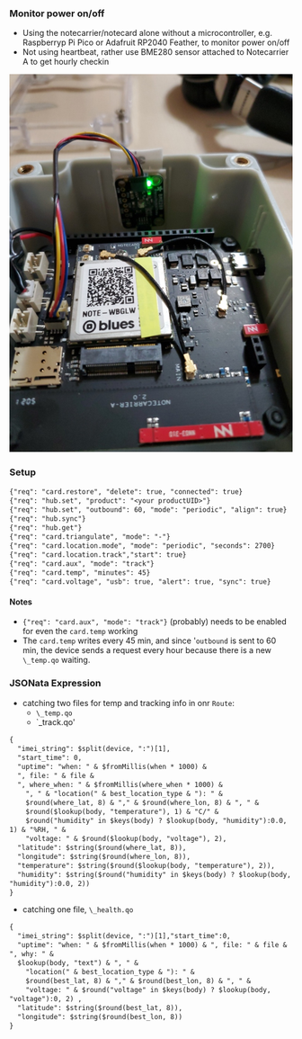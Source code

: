 ### Monitor power on/off
* Using the notecarrier/notecard alone without a microcontroller,
e.g. Raspberryp Pi Pico or Adafruit RP2040 Feather,  to monitor power on/off
* Not using heartbeat, rather use BME280 sensor attached to Notecarrier A to get hourly checkin


![image of Notecarrier A, WBGGLW, and BME280](images/nca_wbglw_bme280.jpg)


### Setup
```
{"req": "card.restore", "delete": true, "connected": true}
{"req": "hub.set", "product": "<your productUID>"}
{"req": "hub.set", "outbound": 60, "mode": "periodic", "align": true}
{"req": "hub.sync"}
{"req": "hub.get"}
{"req": "card.triangulate", "mode": "-"}
{"req": "card.location.mode", "mode": "periodic", "seconds": 2700}
{"req": "card.location.track","start": true}
{"req": "card.aux", "mode": "track"}
{"req": "card.temp", "minutes": 45}
{"req": "card.voltage", "usb": true, "alert": true, "sync": true}
```

#### Notes
* `{"req": "card.aux", "mode": "track"}` (probably) needs to be enabled for even the `card.temp` working
* The `card.temp` writes every 45 min, and since '`outbound` is sent to 60 min, the device sends a request every hour because there is a new `\_temp.qo` waiting.

### JSONata Expression
* catching two files for temp and tracking info in onr `Route`:
    * `\_temp.qo`
    * `\_track.qo'

```
{
  "imei_string": $split(device, ":")[1],
  "start_time": 0,
  "uptime": "when: " & $fromMillis(when * 1000) &
  ", file: " & file &
  ", where_when: " & $fromMillis(where_when * 1000) &
    ", " & "location(" & best_location_type & "): " &
    $round(where_lat, 8) & "," & $round(where_lon, 8) & ", " &
    $round($lookup(body, "temperature"), 1) & "C/" &
    $round("humidity" in $keys(body) ? $lookup(body, "humidity"):0.0, 1) & "%RH, " &
    "voltage: " & $round($lookup(body, "voltage"), 2),
  "latitude": $string($round(where_lat, 8)),
  "longitude": $string($round(where_lon, 8)),
  "temperature": $string($round($lookup(body, "temperature"), 2)),
  "humidity": $string($round("humidity" in $keys(body) ? $lookup(body, "humidity"):0.0, 2))
}
```

* catching one file, `\_health.qo`
```
{
  "imei_string": $split(device, ":")[1],"start_time":0,
  "uptime": "when: " & $fromMillis(when * 1000) & ", file: " & file & ", why: " &
  $lookup(body, "text") & ", " &
    "location(" & best_location_type & "): " &
    $round(best_lat, 8) & "," & $round(best_lon, 8) & ", " &
    "voltage: " & $round("voltage" in $keys(body) ? $lookup(body, "voltage"):0, 2) ,
  "latitude": $string($round(best_lat, 8)),
  "longitude": $string($round(best_lon, 8))
}
```

<!--
# vim: ai et ts=4 sts=4 sw=4 nu
-->

